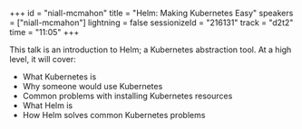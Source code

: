 +++
id = "niall-mcmahon"
title = "Helm: Making Kubernetes Easy"
speakers = ["niall-mcmahon"]
lightning = false
sessionizeId = "216131"
track = "d2t2"
time = "11:05"
+++

This talk is an introduction to Helm; a Kubernetes abstraction tool. At a high level, it will cover:
- What Kubernetes is
- Why someone would use Kubernetes
- Common problems with installing Kubernetes resources
- What Helm is
- How Helm solves common Kubernetes problems